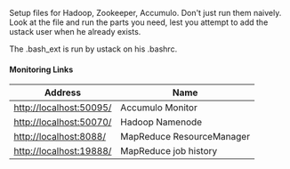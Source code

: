 Setup files for Hadoop, Zookeeper, Accumulo.  Don't just run them naively.  Look at the file and run the parts you need, lest you attempt to add the ustack user when he already exists.

The .bash_ext is run by ustack on his .bashrc.

#### Monitoring Links

| Address                   | Name                      |
|---------------------------|---------------------------|
| <http://localhost:50095/> | Accumulo Monitor          |
| <http://localhost:50070/> | Hadoop Namenode           |
| <http://localhost:8088/>  | MapReduce ResourceManager |
| <http://localhost:19888/> | MapReduce job history     |

